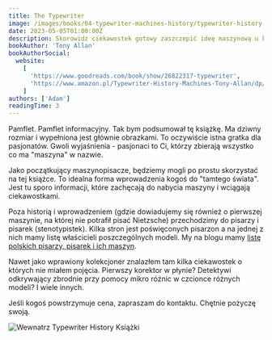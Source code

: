 ```yaml
---
title: The Typewriter
image: /images/books/04-typewriter-machines-history/typewriter-history-machines-writes--01.jpg
date: 2023-05-05T01:00:00Z
description: Skorowidz ciekawostek gotowy zaszczepić ideę maszynową u każdego.
bookAuthor: 'Tony Allan'
bookAuthorSocial:
  website:
    [
      'https://www.goodreads.com/book/show/26822317-typewriter',
      'https://www.amazon.pl/Typewriter-History-Machines-Tony-Allan/dp/1627950346',
    ]
authors: ['Adam']
readingTime: 3
---
```



Pamflet. Pamflet informacyjny. Tak bym podsumował tę książkę. Ma dziwny rozmiar i wypełniona jest głównie obrazkami. To oczywiście istna gratka dla pasjonatów. Gwoli wyjaśnienia - pasjonaci to Ci, którzy zbierają wszystko co ma "maszyna" w nazwie.

Jako początkujący maszynopisacze, będziemy mogli po prostu skorzystać na tej książce. To idealna forma wprowadzenia kogoś do "tamtego świata". Jest tu sporo informacji, które zachęcają do nabycia maszyny i wciągają ciekawostkami.

Poza historią i wprowadzeniem (gdzie dowiadujemy się również o pierwszej maszynie, na której nie potrafił pisać Nietzsche) przechodzimy do pisarzy i pisarek (stenotypistek). Kilka stron jest poświęconych pisarzon a na jednej z nich mamy listę właścicieli poszczególnych modeli. My na blogu mamy [listę polskich pisarzy, pisarek i ich maszyn](https://www.maszynopisanie.pl/2022-10-02-polscy-pisarze-pisarki-i-ich-maszyny-do-pisania).

Nawet jako wprawiony kolekcjoner znalazłem tam kilka ciekawostek o których nie miałem pojęcia. Pierwszy korektor w płynie? Detektywi odkrywający zbrodnie przy pomocy mikro różnic w czcionce różnych modeli? I wiele innych.

Jeśli kogoś powstrzymuje cena, zapraszam do kontaktu. Chętnie pożyczę swoją.


![Wewnatrz Typewriter History Książki](/images/books/04-typewriter-machines-history/typewriter-history-machines-writes--05)